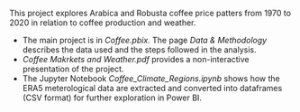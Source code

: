 This project explores Arabica and Robusta coffee price patters from 1970 to 2020 in relation to coffee production and weather.

* The main project is in *Coffee.pbix*. The page *Data & Methodology* describes the data used and the steps followed in the analysis.  
* *Coffee Makrkets and Weather.pdf* provides a non-interactive presentation of the project.  
* The Jupyter Notebook *Coffee_Climate_Regions.ipynb* shows how the ERA5 meterological data are extracted and converted into dataframes (CSV format) for further exploration in Power BI. 
